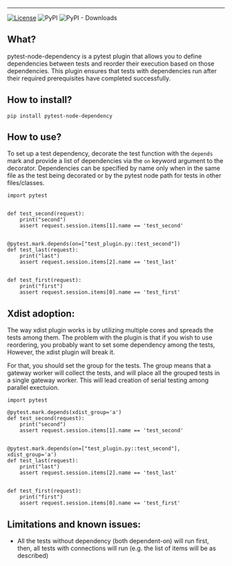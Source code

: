 ------

[![License](https://img.shields.io/badge/License-MIT-blue.svg)](https://opensource.org/license/mit)
![PyPI](https://img.shields.io/pypi/v/PACKAGE?label=pytest-node-dependency)
![PyPI - Downloads](https://img.shields.io/pypi/dm/pytest-node-dependency)

What?
------
pytest-node-dependency is a pytest plugin that allows you to define dependencies between tests and reorder their execution based on those dependencies. This plugin ensures that tests with dependencies run after their required prerequisites have completed successfully.

How to install?
----------
```
pip install pytest-node-dependency
```

How to use?
-----------------------------------------------------
To set up a test dependency, decorate the test function with the `depends` mark and provide a list of dependencies via the `on` keyword argument to the decorator. Dependencies can be specified by name only when in the same file as the test being decorated or by the pytest node path for tests in other files/classes.

```
import pytest


def test_second(request):
    print("second")
    assert request.session.items[1].name == 'test_second'


@pytest.mark.depends(on=["test_plugin.py::test_second"])
def test_last(request):
    print("last")
    assert request.session.items[2].name == 'test_last'


def test_first(request):
    print("first")
    assert request.session.items[0].name == 'test_first'
```

Xdist adoption:
---------------
The way xdist plugin works is by utilizing multiple cores and spreads the tests among them.
The problem with the plugin is that if you wish to use reordering, you probably want to set some dependency among the tests,
However, the xdist plugin will break it.

For that, you should set the group for the tests. The group means that a gateway worker will collect the tests, and will 
place all the grouped tests in a single gateway worker. 
This will lead creation of serial testing among parallel exectuion.

```
import pytest

@pytest.mark.depends(xdist_group='a')
def test_second(request):
    print("second")
    assert request.session.items[1].name == 'test_second'


@pytest.mark.depends(on=["test_plugin.py::test_second"], xdist_group='a')
def test_last(request):
    print("last")
    assert request.session.items[2].name == 'test_last'


def test_first(request):
    print("first")
    assert request.session.items[0].name == 'test_first'
```


Limitations and known issues:
-----------------------------------------------------
* All the tests without dependency (both dependent-on) will run first, then, all tests with connections will run
(e.g. the list of items will be as described)
